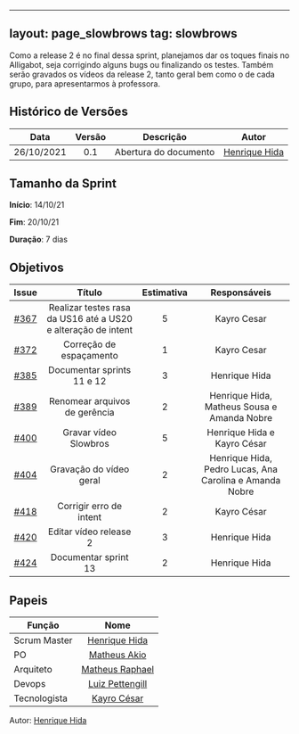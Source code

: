 ﻿


---
layout: page_slowbrows
tag: slowbrows
---
Como a release 2 é no final dessa sprint, planejamos dar os toques finais no Alligabot, seja corrigindo alguns bugs ou finalizando os testes. Também serão gravados os vídeos da release 2, tanto geral bem como o de cada grupo, para apresentarmos à professora.

## Histórico de Versões

| Data       | Versão | Descrição                      | Autor             |
| :--------: | :----: | :----------:                   | :---------------: |
| 26/10/2021 |  0.1   | Abertura do documento | [Henrique Hida](https://github.com/HenriqueHida)|

## Tamanho da Sprint

**Início**: 14/10/21

**Fim**: 20/10/21

**Duração**: 7 dias

## Objetivos

| Issue |            Título            |      Estimativa     |        Responsáveis         | 
|:-----:|:----------------------------:|:-------------------:|:---------------------------:|
| [#367](https://github.com/fga-eps-mds/2021-1-Bot/issues/367) | Realizar testes rasa da US16 até a US20 e alteração de intent| 5 | Kayro Cesar|
| [#372](https://github.com/fga-eps-mds/2021-1-Bot/issues/372) | Correção de espaçamento  | 1 | Kayro Cesar |
| [#385](https://github.com/fga-eps-mds/2021-1-Bot/issues/385) | Documentar sprints 11 e 12 | 3 | Henrique Hida |
| [#389](https://github.com/fga-eps-mds/2021-1-Bot/issues/389) | Renomear arquivos de gerência | 2 | Henrique Hida, Matheus Sousa e Amanda Nobre |
| [#400](https://github.com/fga-eps-mds/2021-1-Bot/issues/400) | Gravar vídeo Slowbros | 5 | Henrique Hida e Kayro César |
| [#404](https://github.com/fga-eps-mds/2021-1-Bot/issues/404) | Gravação do vídeo geral | 2 | Henrique Hida, Pedro Lucas, Ana Carolina e Amanda Nobre |
| [#418](https://github.com/fga-eps-mds/2021-1-Bot/issues/418) | Corrigir erro de intent | 2 | Kayro César |
| [#420](https://github.com/fga-eps-mds/2021-1-Bot/issues/420) | Editar vídeo release 2 | 3 | Henrique Hida |
| [#424](https://github.com/fga-eps-mds/2021-1-Bot/issues/424) | Documentar sprint 13 | 2 | Henrique Hida |

## Papeis

|      Função      |            Nome            |
|------------------|:--------------------------:|
| Scrum Master | [Henrique Hida](https://github.com/HenriqueHida) |
| PO | [Matheus Akio](https://github.com/matheusakio) |
| Arquiteto | [Matheus Raphael](https://github.com/matheusrazor) |
| Devops | [Luiz Pettengill](https://github.com/LuizPettengill) |
| Tecnologista | [Kayro César](https://github.com/kayrocesar)

Autor: [Henrique Hida](https://github.com/HenriqueHida)


